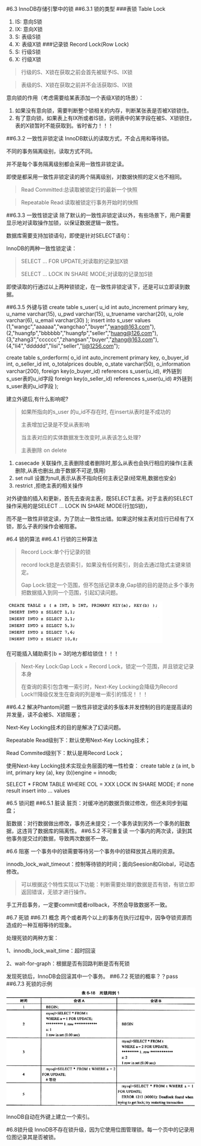 #6.3 InnoDB存储引擎中的锁
##6.3.1 锁的类型
###表锁 Table Lock
1. IS:  意向S锁
1. IX:  意向X锁
1. S:   表级S锁
1. X:   表级X锁
###记录锁 Record Lock(Row Lock)
1. S:   行级S锁
2. X:   行级X锁

> 行级的S、X锁在获取之前会首先被赋予IS、IX锁

> 表级的S、X锁在获取之前并不会活获取IS、IX锁

意向锁的作用（考虑需要给某表添加一个表级X锁的场景）：
1. 如果没有意向锁，需要判断整个锁相关的内存，判断某张表是否被X锁锁住。
1. 有了意向锁，如果表上有IX所或者IS锁，说明表中的某字段在被S、X锁锁住，表的X锁暂时不能获取到。省时省力！！！

##6.3.2 一致性非锁定读
InnoDB默认的读取方式，不会占用和等待锁。

不同的事务隔离级别，读取方式不同。

并不是每个事务隔离级别都会采用一致性非锁定读。

即使是都采用一致性非锁定读的两个隔离级别，对数据快照的定义也不相同。

> Read Committed:总读取被锁定行的最新一个快照

> Repeatable Read:读取被锁定行事务开始时的快照


##6.3.3 一致性锁定读
除了默认的一致性非锁定读以外，有些场景下，用户需要显示地对读取操作加锁，以保证数据逻辑一致性。

数据库需要支持加锁语句，即使是针对SELECT语句：

InnoDB的两种一致性锁定读：

> SELECT ... FOR UPDATE;对读取的记录加X锁
> 
> SELECT ... LOCK IN SHARE MODE;对读取的记录加S锁

即使读取的行通过以上两种锁锁定，在一致性非锁定读下，还是可以立即读到数据。

##6.3.5 外键与锁
create table s_user(
    u_id int auto_increment primary key,
    u_name varchar(15),
    u_pwd varchar(15),
    u_truename varchar(20),
    u_role varchar(6),
    u_email varchar(30)
);
insert into s_user values
      (1,"wangc","aaaaaa","wangchao","buyer","wang@163.com"),
      (2,"huangfp","bbbbbb","huangfp","seller","huang@126.com"),
      (3,"zhang3","cccccc","zhangsan","buyer","zhang@163.com"),
      (4,"li4","dddddd","lisi","seller","li@1256.com");

create table s_orderform(
    o_id int auto_increment primary key,
    o_buyer_id int,
    o_seller_id int,
    o_totalprices double,
    o_state varchar(50),
    o_information varchar(200),
    foreign key(o_buyer_id) references s_user(u_id),      #外链到s_user表的u_id字段
    foreign key(o_seller_id) references s_user(u_id)      #外链到s_user表的u_id字段
);

建立外键后,有什么影响呢?

>如果所指向的s_user 的u_id不存在时, 在insert从表时是不成功的
>
>主表增加记录是不受从表影响
>
>当主表对应的实体数据发生改变时,从表该怎么处理?
>
> 主表删除 on delete
1. casecade 关联操作,主表删除或者删除时,那么从表也会执行相应的操作(主表删除,从表也删出,由于数据不可逆,慎用)
1. set null 设置为null,表示从表不指向任何主表记录(经常用,数据也安全)
1. restrict ,拒绝主表的相关操作


对外键值的插入和更新，首先去查询主表，既SELECT主表。对于主表的SELECT操作采用的是SELECT ... LOCK IN SHARE MODE(行加S锁)，

而不是一致性非锁定读，为了防止一致性出错。如果这时候主表对应行已经有了X锁，那么子表的操作会被阻塞。

#6.4 锁的算法
##6.4.1 行锁的三种算法
>Record Lock:单个行记录的锁
> 
>record lock总是去锁索引，如果没有任何索引，则会去通过隐式主键来锁定。
>
>Gap Lock:锁定一个范围，但不包括记录本身,Gap锁的目的是防止多个事务把数据插入到同一个范围，引起幻读问题。
>
![GapLock示意](png/GapLock.png)

在可能插入辅助索引b = 3的地方都给锁住！！！

>Next-Key Lock:Gap Lock + Record Lock，锁定一个范围，并且锁定记录本身
>
>在查询的索引包含唯一索引时，Next-Key Locking会降级为Record Lock!!!降级仅发生在查询的列是唯一索引的情况！！！

##6.4.2 解决Phantom问题
一致性非锁定读的多版本并发控制的目的是提高读的并发量，读不会被S、X锁阻塞；

Next-Key Locking技术的目的是解决了幻读问题。

Repeatable Read级别下：默认使用Next-Key Locking技术；

Read Commited级别下：默认是用Record Lock；

使用Next-key Locking技术实现业务层面的唯一性检查：
create table z (a int, b int, primary key (a), key (b))engine = innodb;

SELECT * FROM TABLE WHERE COL = XXX LOCK IN SHARE MODE;
if none result
    insert into ... values
    
#6.5 锁问题
##6.5.1 脏读
脏页：对缓冲池的数据页做过修改，但还未同步到磁盘；

脏数据：对行数据做出修改，事务还未提交；一个事务读到另外一个事务的脏数据，这违背了数据库的隔离性。
##6.5.2 不可重复读
一个事内的两次读，读到其他事务提交过的数据，导致两次数据不一致。

#6.6 阻塞
一个事务中的锁需要等待另一个事务中的锁释放其占用的资源。

innodb_lock_wait_timeout：控制等待锁的时间；面向Seesion和Global，可动态修改。

> 可以根据这个特性实现以下功能：判断需要处理的数据是否有锁，有锁立即返回错误，无锁才进行操作。

手工开启事务，一定要commit或者rollback，不然会导致数据不一致。

#6.7 死锁
##6.7.1 概念
两个或者两个以上的事务在执行过程中，因争夺锁资源而造成的一种互相等待的现象。

处理死锁的两种方案：

1、innodb_lock_wait_time：超时回滚

2、wait-for-graph：根据是否有回路判断是否有死锁

发现死锁后，InnoDB会回滚其中一个事务。
##6.7.2 死锁的概率？？pass
##6.7.3 死锁的示例
![死锁示例](png/DeadLock.png)

InnoDB自动在外键上建立一个索引。

#6.8锁升级
InnoDB不存在锁升级，因为它使用位图管理锁。每一个页中的记录用位图记录其是否被锁。







